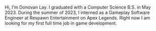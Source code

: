 Hi, I'm Donovan Lay. I graduated with a Computer Science B.S. in May 2023. During the summer of 2023, I interned as a Gameplay Software Engineer at Respawn Entertainment on Apex Legends. Right now I am looking for my first full time job in game development.

